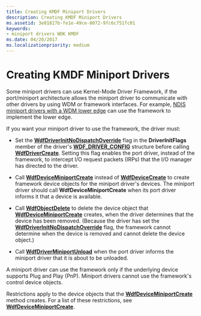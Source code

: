 ```yaml
---
title: Creating KMDF Miniport Drivers
description: Creating KMDF Miniport Drivers
ms.assetid: 3e01827b-fe1e-49ce-8072-9fc6c751fc01
keywords:
- miniport drivers WDK KMDF
ms.date: 04/20/2017
ms.localizationpriority: medium
---
```


# Creating KMDF Miniport Drivers





Some miniport drivers can use Kernel-Mode Driver Framework, if the port/miniport architecture allows the miniport driver to communicate with other drivers by using WDM or framework interfaces. For example, [NDIS miniport drivers with a WDM lower edge](../network/ndis-miniport-drivers-with-a-wdm-lower-edge.md) can use the framework to implement the lower edge.

If you want your miniport driver to use the framework, the driver must:

-   Set the [**WdfDriverInitNoDispatchOverride**](/windows-hardware/drivers/ddi/wdfdriver/ne-wdfdriver-_wdf_driver_init_flags) flag in the **DriverInitFlags** member of the driver's [**WDF\_DRIVER\_CONFIG**](/windows-hardware/drivers/ddi/wdfdriver/ns-wdfdriver-_wdf_driver_config) structure before calling [**WdfDriverCreate**](/windows-hardware/drivers/ddi/wdfdriver/nf-wdfdriver-wdfdrivercreate). Setting this flag enables the port driver, instead of the framework, to intercept I/O request packets (IRPs) that the I/O manager has directed to the driver.

-   Call [**WdfDeviceMiniportCreate**](/windows-hardware/drivers/ddi/wdfminiport/nf-wdfminiport-wdfdeviceminiportcreate) instead of [**WdfDeviceCreate**](/windows-hardware/drivers/ddi/wdfdevice/nf-wdfdevice-wdfdevicecreate) to create framework device objects for the miniport driver's devices. The miniport driver should call **WdfDeviceMiniportCreate** when its port driver informs it that a device is available.

-   Call [**WdfObjectDelete**](/windows-hardware/drivers/ddi/wdfobject/nf-wdfobject-wdfobjectdelete) to delete the device object that [**WdfDeviceMiniportCreate**](/windows-hardware/drivers/ddi/wdfminiport/nf-wdfminiport-wdfdeviceminiportcreate) creates, when the driver determines that the device has been removed. (Because the driver has set the [**WdfDriverInitNoDispatchOverride**](/windows-hardware/drivers/ddi/wdfdriver/ne-wdfdriver-_wdf_driver_init_flags) flag, the framework cannot determine when the device is removed and cannot delete the device object.)

-   Call [**WdfDriverMiniportUnload**](/windows-hardware/drivers/ddi/wdfminiport/nf-wdfminiport-wdfdriverminiportunload) when the port driver informs the miniport driver that it is about to be unloaded.

A miniport driver can use the framework only if the underlying device supports Plug and Play (PnP). Miniport drivers cannot use the framework's control device objects.

Restrictions apply to the device objects that the [**WdfDeviceMiniportCreate**](/windows-hardware/drivers/ddi/wdfminiport/nf-wdfminiport-wdfdeviceminiportcreate) method creates. For a list of these restrictions, see [**WdfDeviceMiniportCreate**](/windows-hardware/drivers/ddi/wdfminiport/nf-wdfminiport-wdfdeviceminiportcreate).

 

